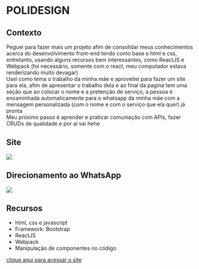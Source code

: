 <h1 aling=center>POLIDESIGN</h1>

<h2>Contexto</h2>
<p>Peguei para fazer mais um projeto afim de consolidar meus conhecimentos acerca do desenvolvimento front-end tendo como base o html e css, entretanto, usando alguns recursos bem interessantes, como ReactJS e Webpack (foi necessário, somente com o react, meu computador estava renderizando muito devagar)<br>
Usei como tema o trabalho da minha mãe e aproveitei para fazer um site para ela, afim de apresentar o trabalho dela e ao final da pagina tem uma seção que ao colocar o nome e a pretenção de serviço, a pessoa é encaminhada automaticamente para o whatsapp da minha mãe com a mensagem personalizada (com o nome e com o serviço que ela quer) já pronta<br>  
Meu próximo passo é aprender e praticar comuniação com APIs, fazer CRUDs de qualidade e por aí vai hehe</p>

<h2 aling=center>Site</h2>
<p><img src="src/components/gifs/poli-design.gif"><p>

<h2 aling=center>Direcionamento ao WhatsApp</h2>
<p><img src="src/components/gifs/poli-design-whatsapp.gif"><p>


<h2>Recursos</h2>
<ul>
    <li>html, css e javascript</li>
    <li>Framework: Bootstrap</li>
    <li>ReactJS</li>
    <li>Webpack</li>
    <li>Manipulação de componentes no código</li>
</ul>

<a href='https://malcolmreis02.github.io/poli-teste/'>clique aqui para acessar o site</a>